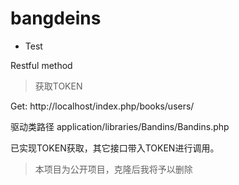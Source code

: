 # bangdeins
* Test

Restful method

> 获取TOKEN

Get:
http://localhost/index.php/books/users/


驱动类路径
application/libraries/Bandins/Bandins.php

已实现TOKEN获取，其它接口带入TOKEN进行调用。

> 本项目为公开项目，克隆后我将予以删除
